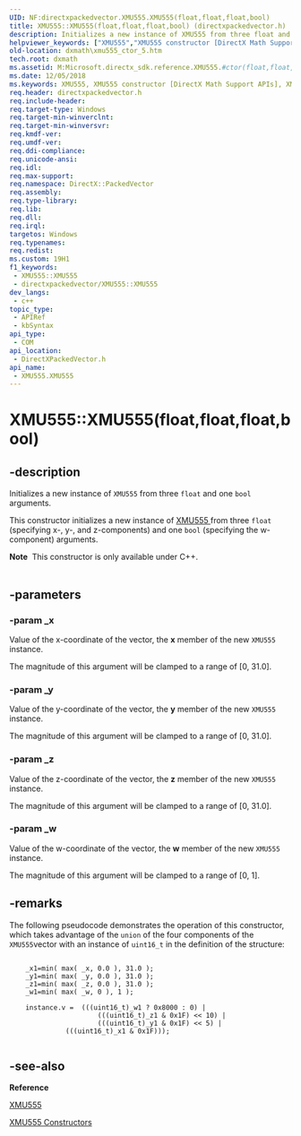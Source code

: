 ```yaml
---
UID: NF:directxpackedvector.XMU555.XMU555(float,float,float,bool)
title: XMU555::XMU555(float,float,float,bool) (directxpackedvector.h)
description: Initializes a new instance of XMU555 from three float and one bool arguments.
helpviewer_keywords: ["XMU555","XMU555 constructor [DirectX Math Support APIs]","XMU555 constructor [DirectX Math Support APIs]","XMU555 structure","XMU555 structure [DirectX Math Support APIs]","XMU555 constructor","XMU555.XMU555","XMU555.XMU555(float","float","float","bool)","XMU555::XMU555","XMU555::XMU555(float","float","float","bool)","dxmath.xmu555_ctor_5"]
old-location: dxmath\xmu555_ctor_5.htm
tech.root: dxmath
ms.assetid: M:Microsoft.directx_sdk.reference.XMU555.#ctor(float,float,float,bool)
ms.date: 12/05/2018
ms.keywords: XMU555, XMU555 constructor [DirectX Math Support APIs], XMU555 constructor [DirectX Math Support APIs],XMU555 structure, XMU555 structure [DirectX Math Support APIs],XMU555 constructor, XMU555.XMU555, XMU555.XMU555(float,float,float,bool), XMU555::XMU555, XMU555::XMU555(float,float,float,bool), dxmath.xmu555_ctor_5
req.header: directxpackedvector.h
req.include-header: 
req.target-type: Windows
req.target-min-winverclnt: 
req.target-min-winversvr: 
req.kmdf-ver: 
req.umdf-ver: 
req.ddi-compliance: 
req.unicode-ansi: 
req.idl: 
req.max-support: 
req.namespace: DirectX::PackedVector
req.assembly: 
req.type-library: 
req.lib: 
req.dll: 
req.irql: 
targetos: Windows
req.typenames: 
req.redist: 
ms.custom: 19H1
f1_keywords:
 - XMU555::XMU555
 - directxpackedvector/XMU555::XMU555
dev_langs:
 - c++
topic_type:
 - APIRef
 - kbSyntax
api_type:
 - COM
api_location:
 - DirectXPackedVector.h
api_name:
 - XMU555.XMU555
---
```


# XMU555::XMU555(float,float,float,bool)


## -description

Initializes a new instance of <code>XMU555</code> from three <code>float</code> and one
	<code>bool</code> arguments.
    

This constructor initializes a new instance of <a href="https://docs.microsoft.com/windows/desktop/api/directxpackedvector/ns-directxpackedvector-xmu555">XMU555 </a> from three
	<code>float</code> (specifying x-, y-, and z-components) and one <code>bool</code> (specifying
	the w-component) arguments.
<div class="alert"><b>Note</b>  This constructor is only available under C++.
    </div><div> </div>

## -parameters

### -param _x

Value of the x-coordinate of the vector, the <b>x</b> member of the new
		    <code>XMU555</code> instance.
		

The magnitude of this argument will be clamped to a range of [0, 31.0].

### -param _y

Value of the y-coordinate of the vector, the <b>y</b> member of the new
		    <code>XMU555</code> instance.
		

The magnitude of this argument will be clamped to a range of [0, 31.0].

### -param _z

Value of the z-coordinate of the vector, the <b>z</b> member of the new
		    <code>XMU555</code> instance.
		

The magnitude of this argument will be clamped to a range of [0, 31.0].

### -param _w

Value of the w-coordinate of the vector, the <b>w</b> member of the new
		    <code>XMU555</code> instance.
		

The magnitude of this argument will be clamped to a range of [0, 1].

## -remarks

The following pseudocode demonstrates the operation of this constructor, which takes
	    advantage of the <code>union</code> of the four components of the <code>XMU555</code>vector with an instance of <code>uint16_t</code> in the definition of the structure:
	


```

	_x1=min( max( _x, 0.0 ), 31.0 );
	_y1=min( max( _y, 0.0 ), 31.0 );
	_z1=min( max( _z, 0.0 ), 31.0 );
	_w1=min( max( _w, 0 ), 1 );

	instance.v =  (((uint16_t)_w1 ? 0x8000 : 0) |
                      (((uint16_t)_z1 & 0x1F) << 10) |
                      (((uint16_t)_y1 & 0x1F) << 5) |  
		      (((uint16_t)_x1 & 0x1F)));
	
```

## -see-also

<b>Reference</b>



<a href="https://docs.microsoft.com/windows/desktop/api/directxpackedvector/ns-directxpackedvector-xmu555">XMU555</a>



<a href="https://docs.microsoft.com/windows/desktop/dxmath/xmu555-ctor">XMU555 Constructors</a>

